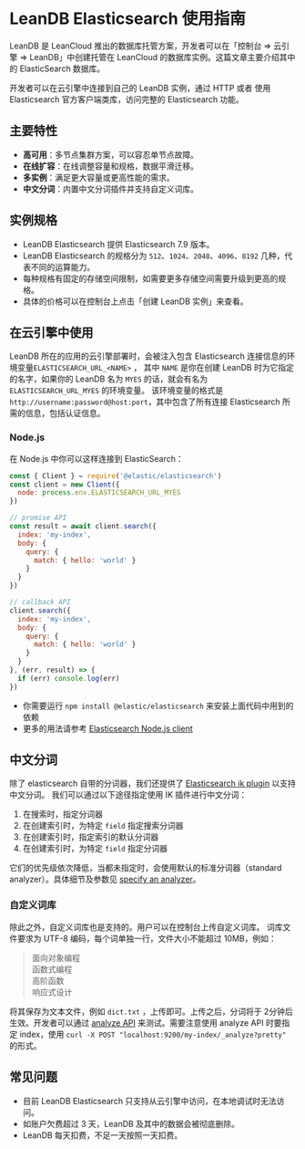 # LeanDB Elasticsearch 使用指南

LeanDB 是 LeanCloud 推出的数据库托管方案，开发者可以在「控制台 => 云引擎 => LeanDB」中创建托管在 LeanCloud 的数据库实例。这篇文章主要介绍其中的 ElasticSearch 数据库。

开发者可以在云引擎中连接到自己的 LeanDB 实例，通过 HTTP 或者 使用 Elasticsearch 官方客户端类库，访问完整的 Elasticsearch 功能。

## 主要特性
* **高可用**：多节点集群方案，可以容忍单节点故障。
* **在线扩容**：在线调整容量和规格，数据平滑迁移。
* **多实例**：满足更大容量或更高性能的需求。
* **中文分词**：内置中文分词插件并支持自定义词库。

## 实例规格
* LeanDB Elasticsearch 提供 Elasticsearch 7.9 版本。
* LeanDB Elasticsearch 的规格分为  `512`、`1024`、`2048`、`4096`、`8192` 几种，代表不同的运算能力。
* 每种规格有固定的存储空间限制，如需要更多存储空间需要升级到更高的规格。
* 具体的价格可以在控制台上点击「创建 LeanDB 实例」来查看。

## 在云引擎中使用
LeanDB 所在的应用的云引擎部署时，会被注入包含 Elasticsearch 连接信息的环境变量`ELASTICSEARCH_URL_<NAME>` ，
其中 `NAME` 是你在创建 LeanDB 时为它指定的名字，如果你的 LeanDB 名为 `MYES` 的话，就会有名为 `ELASTICSEARCH_URL_MYES` 的环境变量。
该环境变量的格式是 `http://username:password@host:port`，其中包含了所有连接 Elasticsearch 所需的信息，包括认证信息。
### Node.js
在 Node.js 中你可以这样连接到 ElasticSearch：
```javascript
const { Client } = require('@elastic/elasticsearch')
const client = new Client({
  node: process.env.ELASTICSEARCH_URL_MYES
})

// promise API
const result = await client.search({
  index: 'my-index',
  body: {
    query: {
      match: { hello: 'world' }
    }
  }
})

// callback API
client.search({
  index: 'my-index',
  body: {
    query: {
      match: { hello: 'world' }
    }
  }
}, (err, result) => {
  if (err) console.log(err)
})
```

* 你需要运行 `npm install @elastic/elasticsearch` 来安装上面代码中用到的依赖
* 更多的用法请参考 [Elasticsearch Node.js client](https://www.elastic.co/guide/en/elasticsearch/client/javascript-api/current/index.html)

## 中文分词
除了 elasticsearch 自带的分词器，我们还提供了 
[Elasticsearch ik plugin](https://github.com/medcl/elasticsearch-analysis-ik) 以支持中文分词。
我们可以通过以下途径指定使用 IK 插件进行中文分词：
1. 在搜索时，指定分词器
2. 在创建索引时，为特定 `field` 指定搜索分词器
3. 在创建索引时，指定索引的默认分词器
4. 在创建索引时，为特定 `field` 指定分词器

它们的优先级依次降低，当都未指定时，会使用默认的标准分词器（standard analyzer）。具体细节及参数见 [specify an analyzer](https://www.elastic.co/guide/en/elasticsearch/reference/7.x/specify-analyzer.html)。

### 自定义词库
除此之外，自定义词库也是支持的。用户可以在控制台上传自定义词库。
词库文件要求为 UTF-8 编码，每个词单独一行，文件大小不能超过 10MB，例如：
> 面向对象编程  
> 函数式编程  
> 高阶函数  
> 响应式设计  

将其保存为文本文件，例如 `dict.txt` ，上传即可。上传之后，分词将于 2分钟后生效。开发者可以通过 [analyze API](https://www.elastic.co/guide/en/elasticsearch/reference/7.x/test-analyzer.html) 来测试。需要注意使用 analyze API 时要指定 index，使用 `curl -X POST "localhost:9200/my-index/_analyze?pretty"` 的形式。

## 常见问题
* 目前 LeanDB Elasticsearch 只支持从云引擎中访问，在本地调试时无法访问。
* 如账户欠费超过 3 天，LeanDB 及其中的数据会被彻底删除。
* LeanDB 每天扣费，不足一天按照一天扣费。
